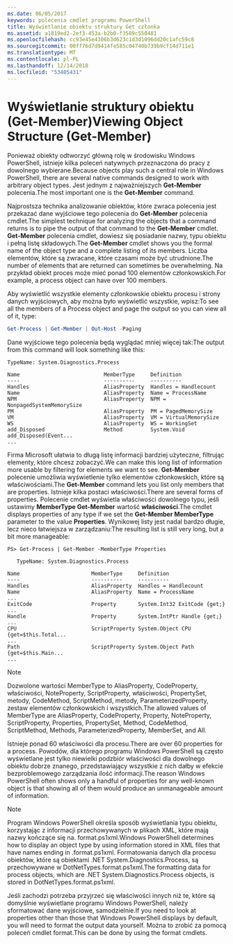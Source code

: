 ```yaml
---
ms.date: 06/05/2017
keywords: polecenia cmdlet programu PowerShell
title: Wyświetlanie obiektu struktury Get członka
ms.assetid: a1819ed2-2ef3-453a-b2b0-f3589c550481
ms.openlocfilehash: cc93e45e4306b3d623c1d3d1096dd20c1afc59c8
ms.sourcegitcommit: 00ff76d7d9414fe585c04740b739b9cf14d711e1
ms.translationtype: MT
ms.contentlocale: pl-PL
ms.lasthandoff: 12/14/2018
ms.locfileid: "53405431"
---
```

# <a name="viewing-object-structure-get-member"></a><span data-ttu-id="fcaf8-103">Wyświetlanie struktury obiektu (Get-Member)</span><span class="sxs-lookup"><span data-stu-id="fcaf8-103">Viewing Object Structure (Get-Member)</span></span>

<span data-ttu-id="fcaf8-104">Ponieważ obiekty odtworzyć główną rolę w środowisku Windows PowerShell, istnieje kilka poleceń natywnych przeznaczona do pracy z dowolnego wybierane.</span><span class="sxs-lookup"><span data-stu-id="fcaf8-104">Because objects play such a central role in Windows PowerShell, there are several native commands designed to work with arbitrary object types.</span></span> <span data-ttu-id="fcaf8-105">Jest jednym z najważniejszych **Get-Member** polecenia.</span><span class="sxs-lookup"><span data-stu-id="fcaf8-105">The most important one is the **Get-Member** command.</span></span>

<span data-ttu-id="fcaf8-106">Najprostsza technika analizowanie obiektów, które zwraca polecenia jest przekazać dane wyjściowe tego polecenia do **Get-Member** polecenia cmdlet.</span><span class="sxs-lookup"><span data-stu-id="fcaf8-106">The simplest technique for analyzing the objects that a command returns is to pipe the output of that command to the **Get-Member** cmdlet.</span></span> <span data-ttu-id="fcaf8-107">**Get-Member** polecenia cmdlet, dowiesz się posiadanie nazwy, typu obiektu i pełną listę składowych.</span><span class="sxs-lookup"><span data-stu-id="fcaf8-107">The **Get-Member** cmdlet shows you the formal name of the object type and a complete listing of its members.</span></span> <span data-ttu-id="fcaf8-108">Liczba elementów, które są zwracane, które czasami może być utrudnione.</span><span class="sxs-lookup"><span data-stu-id="fcaf8-108">The number of elements that are returned can sometimes be overwhelming.</span></span> <span data-ttu-id="fcaf8-109">Na przykład obiekt proces może mieć ponad 100 elementów członkowskich.</span><span class="sxs-lookup"><span data-stu-id="fcaf8-109">For example, a process object can have over 100 members.</span></span>

<span data-ttu-id="fcaf8-110">Aby wyświetlić wszystkie elementy członkowskie obiektu procesu i strony danych wyjściowych, aby można było wyświetlić wszystkie, wpisz:</span><span class="sxs-lookup"><span data-stu-id="fcaf8-110">To see all the members of a Process object and page the output so you can view all of it, type:</span></span>

```powershell
Get-Process | Get-Member | Out-Host -Paging
```

<span data-ttu-id="fcaf8-111">Dane wyjściowe tego polecenia będą wyglądać mniej więcej tak:</span><span class="sxs-lookup"><span data-stu-id="fcaf8-111">The output from this command will look something like this:</span></span>

```output
TypeName: System.Diagnostics.Process

Name                           MemberType     Definition
----                           ----------     ----------
Handles                        AliasProperty  Handles = Handlecount
Name                           AliasProperty  Name = ProcessName
NPM                            AliasProperty  NPM = NonpagedSystemMemorySize
PM                             AliasProperty  PM = PagedMemorySize
VM                             AliasProperty  VM = VirtualMemorySize
WS                             AliasProperty  WS = WorkingSet
add_Disposed                   Method         System.Void add_Disposed(Event...
...
```

<span data-ttu-id="fcaf8-112">Firma Microsoft ułatwia to długą listę informacji bardziej użyteczne, filtrując elementy, które chcesz zobaczyć.</span><span class="sxs-lookup"><span data-stu-id="fcaf8-112">We can make this long list of information more usable by filtering for elements we want to see.</span></span> <span data-ttu-id="fcaf8-113">**Get-Member** polecenie umożliwia wyświetlenie tylko elementów członkowskich, które są właściwościami.</span><span class="sxs-lookup"><span data-stu-id="fcaf8-113">The **Get-Member** command lets you list only members that are properties.</span></span> <span data-ttu-id="fcaf8-114">Istnieje kilka postaci właściwości.</span><span class="sxs-lookup"><span data-stu-id="fcaf8-114">There are several forms of properties.</span></span> <span data-ttu-id="fcaf8-115">Polecenie cmdlet wyświetla właściwości dowolnego typu, jeśli ustawimy **MemberType Get-Member** wartość **właściwości**.</span><span class="sxs-lookup"><span data-stu-id="fcaf8-115">The cmdlet displays properties of any type if we set the **Get-Member MemberType** parameter to the value **Properties**.</span></span> <span data-ttu-id="fcaf8-116">Wynikowej listy jest nadal bardzo długie, lecz nieco łatwiejsza w zarządzaniu:</span><span class="sxs-lookup"><span data-stu-id="fcaf8-116">The resulting list is still very long, but a bit more manageable:</span></span>

```
PS> Get-Process | Get-Member -MemberType Properties

   TypeName: System.Diagnostics.Process

Name                       MemberType     Definition
----                       ----------     ----------
Handles                    AliasProperty  Handles = Handlecount
Name                       AliasProperty  Name = ProcessName
...
ExitCode                   Property       System.Int32 ExitCode {get;}
...
Handle                     Property       System.IntPtr Handle {get;}
...
CPU                        ScriptProperty System.Object CPU {get=$this.Total...
...
Path                       ScriptProperty System.Object Path {get=$this.Main...
...
```

> [!NOTE]
> <span data-ttu-id="fcaf8-117">Dozwolone wartości MemberType to AliasProperty, CodeProperty, właściwości, NoteProperty, ScriptProperty, właściwości, PropertySet, metody, CodeMethod, ScriptMethod, metody, ParameterizedProperty, zestaw elementów członkowskich i wszystkich.</span><span class="sxs-lookup"><span data-stu-id="fcaf8-117">The allowed values of MemberType are AliasProperty, CodeProperty, Property, NoteProperty, ScriptProperty, Properties, PropertySet, Method, CodeMethod, ScriptMethod, Methods, ParameterizedProperty, MemberSet, and All.</span></span>

<span data-ttu-id="fcaf8-118">Istnieje ponad 60 właściwości dla procesu.</span><span class="sxs-lookup"><span data-stu-id="fcaf8-118">There are over 60 properties for a process.</span></span> <span data-ttu-id="fcaf8-119">Powodów, dla którego programu Windows PowerShell są często wyświetlane jest tylko niewielki podzbiór właściwości dla dowolnego obiektu dobrze znanego, przedstawiający wszystkie z nich dałby w efekcie bezproblemowego zarządzania ilość informacji.</span><span class="sxs-lookup"><span data-stu-id="fcaf8-119">The reason Windows PowerShell often shows only a handful of properties for any well-known object is that showing all of them would produce an unmanageable amount of information.</span></span>

> [!NOTE]
> <span data-ttu-id="fcaf8-120">Program Windows PowerShell określa sposób wyświetlania typu obiektu, korzystając z informacji przechowywanych w plikach XML, które mają nazwy kończące się na. format.ps1xml.</span><span class="sxs-lookup"><span data-stu-id="fcaf8-120">Windows PowerShell determines how to display an object type by using information stored in XML files that have names ending in .format.ps1xml.</span></span> <span data-ttu-id="fcaf8-121">Formatowania danych dla procesu obiektów, które są obiektami .NET System.Diagnostics.Process, są przechowywane w DotNetTypes.format.ps1xml.</span><span class="sxs-lookup"><span data-stu-id="fcaf8-121">The formatting data for process objects, which are .NET System.Diagnostics.Process objects, is stored in DotNetTypes.format.ps1xml.</span></span>

<span data-ttu-id="fcaf8-122">Jeśli zachodzi potrzeba przyjrzeć się właściwości innych niż te, które są domyślnie wyświetlane programu Windows PowerShell, należy sformatować dane wyjściowe, samodzielnie.</span><span class="sxs-lookup"><span data-stu-id="fcaf8-122">If you need to look at properties other than those that Windows PowerShell displays by default, you will need to format the output data yourself.</span></span> <span data-ttu-id="fcaf8-123">Można to zrobić za pomocą poleceń cmdlet format.</span><span class="sxs-lookup"><span data-stu-id="fcaf8-123">This can be done by using the format cmdlets.</span></span>